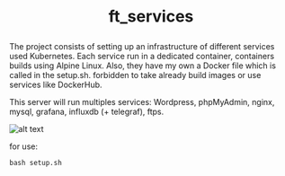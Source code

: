 # <p align=center> ft_services </p>

The project consists of setting up an infrastructure of different services used Kubernetes. Each service run in a dedicated container, containers builds using Alpine Linux. Also, they have my own a Docker file which is called in the setup.sh. forbidden to take already build images or use services like DockerHub.

This server will run multiples services: Wordpress, phpMyAdmin, nginx, mysql, grafana, influxdb (+ telegraf), ftps.


 ![alt text](https://blog.jetbrains.com/wp-content/uploads/2015/10/phpstorm-large_v-trans.png)

for use:

```
bash setup.sh
```